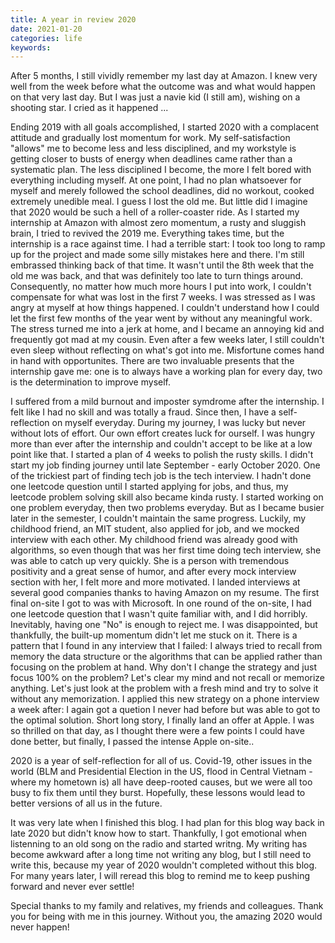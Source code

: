 ```yaml
---
title: A year in review 2020
date: 2021-01-20
categories: life
keywords: 
---
```


After 5 months, I still vividly remember my last day at Amazon. I knew very well from the week before what the outcome was and what would happen on that very last day. But I was just a navie kid (I still am), wishing on a shooting star. I cried as it happened ... 

Ending 2019 with all goals accomplished, I started 2020 with a complacent attitude and gradually lost momentum for work. My self-satisfaction "allows" me to become less and less disciplined, and my workstyle is getting closer to busts of energy when deadlines came rather than a systematic plan. The less disciplined I become, the more I felt bored with everything including myself. At one point, I had no plan whatsoever for myself and merely followed the school deadlines, did no workout, cooked extremely unedible meal. I guess I lost the old me. But little did I imagine that 2020 would be such a hell of a roller-coaster ride. As I started my internship at Amazon with almost zero momentum, a rusty and sluggish brain, I tried to revived the 2019 me. Everything takes time, but the internship is a race against time. I had a terrible start: I took too long to ramp up for the project and made some silly mistakes here and there. I'm still embrassed thinking back of that time. It wasn't until the 8th week that the old me was back, and that was definitely too late to turn things around. Consequently, no matter how much more hours I put into work, I couldn't compensate for what was lost in the first 7 weeks. I was stressed as I was angry at myself at how things happened. I couldn't understand how I could let the first few months of the year went by without any meaningful work. The stress turned me into a jerk at home, and I became an annoying kid and frequently got mad at my cousin. Even after a few weeks later, I still couldn't even sleep without reflecting on what's got into me. Misfortune comes hand in hand with opportunites. There are two invaluable presents that the internship gave me: one is to always have a working plan for every day, two is the determination to improve myself.

I suffered from a mild burnout and imposter symdrome after the internship. I felt like I had no skill and was totally a fraud. Since then, I have a self-reflection on myself everyday. During my journey, I was lucky but never without lots of effort. Our own effort creates luck for ourself. I was hungry more than ever after the internship and couldn't accept to be like at a low point like that. I started a plan of 4 weeks to polish the rusty skills. I didn't start my job finding journey until late September - early October 2020. One of the trickiest part of finding tech job is the tech interview. I hadn't done one leetcode question until I started applying for jobs, and thus, my leetcode problem solving skill also became kinda rusty. I started working on one problem everyday, then two problems everyday. But as I became busier later in the semester, I couldn't maintain the same progress. Luckily, my childhood friend, an MIT student, also applied for job, and we mocked interview with each other. My childhood friend was already good with algorithms, so even though that was her first time doing tech interview, she was able to catch up very quickly. She is a person with tremendous positivity and a great sense of humor, and after every mock interview section with her, I felt more and more motivated. I landed interviews at several good companies thanks to having Amazon on my resume. The first final on-site I got to was with Microsoft. In one round of the on-site, I had one leetcode question that I wasn't quite familiar with, and I did horribly. Inevitably, having one "No" is enough to reject me. I was disappointed, but thankfully, the built-up momentum didn't let me stuck on it. There is a pattern that I found in any interview that I failed: I always tried to recall from memory the data structure or the algorithms that can be applied rather than focusing on the problem at hand. Why don't I change the strategy and just focus 100% on the problem? Let's clear my mind and not recall or memorize anything. Let's just look at the problem with a fresh mind and try to solve it without any memorization. I applied this new strategy on a phone interview a week after: I again got a quetion I never had before but was able to got to the optimal solution. Short long story, I finally land an offer at Apple. I was so thrilled on that day, as I thought there were a few points I could have done better, but finally, I passed the intense Apple on-site..

2020 is a year of self-reflection for all of us. Covid-19, other issues in the world (BLM and Presidential Election in the US, flood in Central Vietnam - where my hometown is) all have deep-rooted causes, but we were all too busy to fix them until they burst. Hopefully, these lessons would lead to better versions of all us in the future. 

It was very late when I finished this blog. I had plan for this blog way back in late 2020 but didn't know how to start. Thankfully, I got emotional when listenning to an old song on the radio and started writng. My writing has become awkward after a long time not writing any blog, but I still need to write this, because my year of 2020 wouldn't completed without this blog. For many years later, I will reread this blog to remind me to keep pushing forward and never ever settle!  

Special thanks to my family and relatives, my friends and colleagues. Thank you for being with me in this journey. Without you, the amazing 2020 would never happen!